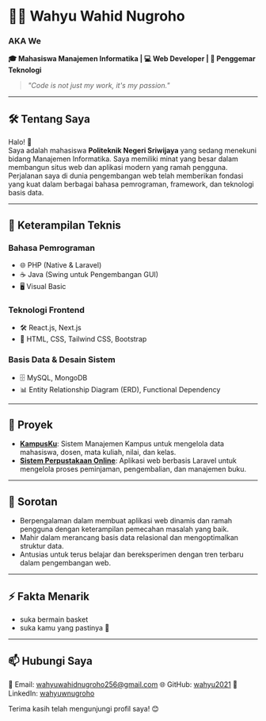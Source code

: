 # 👨‍💻 Wahyu Wahid Nugroho  
### AKA **We**
**🎓 Mahasiswa Manajemen Informatika | 💻 Web Developer | 🚀 Penggemar Teknologi**  
> _"Code is not just my work, it's my passion."_  

---

## 🛠️ Tentang Saya  

Halo! 👋  
Saya adalah mahasiswa **Politeknik Negeri Sriwijaya** yang sedang menekuni bidang Manajemen Informatika. Saya memiliki minat yang besar dalam membangun situs web dan aplikasi modern yang ramah pengguna. Perjalanan saya di dunia pengembangan web telah memberikan fondasi yang kuat dalam berbagai bahasa pemrograman, framework, dan teknologi basis data.  

---

## 🧰 Keterampilan Teknis  

### **Bahasa Pemrograman**  
- 🌐 PHP (Native & Laravel)  
- ☕ Java (Swing untuk Pengembangan GUI)  
- 🖥️ Visual Basic  

### **Teknologi Frontend**  
- 🛠️ React.js, Next.js  
- 🎨 HTML, CSS, Tailwind CSS, Bootstrap  

### **Basis Data & Desain Sistem**  
- 🗄️ MySQL, MongoDB  
- 📊 Entity Relationship Diagram (ERD), Functional Dependency  

---

## 💼 Proyek  

- **[KampusKu](#)**: Sistem Manajemen Kampus untuk mengelola data mahasiswa, dosen, mata kuliah, nilai, dan kelas.  
- **[Sistem Perpustakaan Online](#)**: Aplikasi web berbasis Laravel untuk mengelola proses peminjaman, pengembalian, dan manajemen buku.  

---

## 🌟 Sorotan  

- Berpengalaman dalam membuat aplikasi web dinamis dan ramah pengguna dengan keterampilan pemecahan masalah yang baik.  
- Mahir dalam merancang basis data relasional dan mengoptimalkan struktur data.  
- Antusias untuk terus belajar dan bereksperimen dengan tren terbaru dalam pengembangan web.  

---

## ⚡ Fakta Menarik
- suka bermain basket
- suka kamu yang pastinya 🤞

---

## 📫 Hubungi Saya  

📧 Email: wahyuwahidnugroho256@gmail.com 
🌐 GitHub: [wahyu2021](https://github.com/wahyu2021) 
🔗 LinkedIn: [wahyuwnugroho](#)  

Terima kasih telah mengunjungi profil saya! 😊
